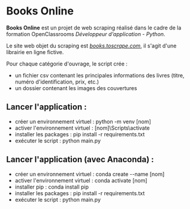# Books Online

**Books Online** est un projet de web scraping réalisé dans le cadre de la formation OpenClassrooms *Développeur d'application - Python*.

Le site web objet du scraping est [*books.toscrape.com*](http://books.toscrape.com/index.html), il s'agit d'une librairie en ligne fictive.

Pour chaque catégorie d'ouvrage, le script crée :
- un fichier csv contenant les principales informations des livres (titre, numéro d'identification, prix, etc.)
- un dossier contenant les images des couvertures

## Lancer l'application :
- créer un environnement virtuel : python -m venv [nom]
- activer l'environnement virtuel : [nom]\Scripts\activate
- installer les packages : pip install -r requirements.txt
- exécuter le script : python main.py

## Lancer l'application (avec Anaconda) :
- créer un environnement virtuel : conda create --name [nom]
- activer l'environnement virtuel : conda activate [nom]
- installer pip : conda install pip
- installer les packages : pip install -r requirements.txt
- exécuter le script : python main.py